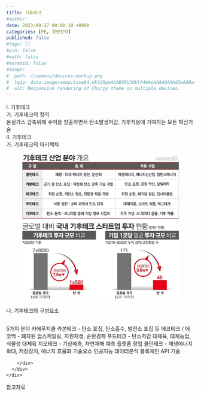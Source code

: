 ```yaml
---
title: 기후테크
#author: 
date: 2023-09-27 00:00:10 +0800
categories: [PE, 경영전략]
published: false
#tags: []
#pin: false
#math: false
#mermaid: false
#image:
#  path: /commons/devices-mockup.png
#  lqip: data:image/webp;base64,UklGRpoAAABXRUJQVlA4WAoAAAAQAAAADwAABwAAQUxQSDIAAAARL0AmbZurmr57yyIiqE8oiG0bejIYEQTgqiDA9vqnsUSI6H+oAERp2HZ65qP/VIAWAFZQOCBCAAAA8AEAnQEqEAAIAAVAfCWkAALp8sF8rgRgAP7o9FDvMCkMde9PK7euH5M1m6VWoDXf2FkP3BqV0ZYbO6NA/VFIAAAA
#  alt: Responsive rendering of Chirpy theme on multiple devices.
---
```


<div class="post-wrap">
  <div class="para">
    <div class="para-title">
      I. 기후테크
    </div>
    <div class="para-cntnt">
      <div class="para">
        <div class="para-title">
          가. 기후테크의 정의
        </div>
        <div class="para-cntnt">
            온실가스 감축위해 수익을 창출하면서 탄소발생저감, 기후적응에 기여하는 모든 혁신기술
        </div>
      </div>
    </div>
  </div>
  
  <div class="para">
    <div class="para-title">
      II. 기후테크
    </div>
    <div class="para-cntnt">
      <div class="para">
        <div class="para-title">
          가. 기후테크의 아키텍처
        </div>
        <div class="para-cntnt">
          <figure class="post-figure">
            <img src="/assets/img/posts/기후테크.png" alt="기후테크">
<!--            <figcaption>Source: Unveiling the Metaverse: Exploring Emerging Trends, Multifaceted Perspectives, and Future Challenges</figcaption>-->
          </figure>
        </div>
      </div>
      <div class="para">
        <div class="para-title">
          나. 기후테크의 구성요소
        </div>
        <div class="para-cntnt">
          <table class="post-table">
          </table>
          5가지 분야 카에푸지클
  카본테크 - 탄소 포집, 탄소흡수, 발전소 포집 등
  에코테크 / 에코백 - 폐자원 업스케일링, 자원재생, 순환경제
  푸드테크 - 탄소저감 대체육, 대체농업, 식물성 대체육
  지오테크 - 기상예측, 자연재해 예측 플랫폼 창업
  클린테크 - 재생에너지 확대, 저장장치, 에너지 효율화
기술요소
  인공지능
  데이터분석
  블록체인
  API 기술

        </div>
      </div>
    </div>
  </div>

  <div class="refr-wrap">
    <div class="refr-title">
        참고자료
    </div>
    <ol class="refr-list">
    <!--    <li>(나현식, 최대선) <a target="_blank" href="https://scienceon.kisti.re.kr/commons/util/originalView.do?cn=JAKO202225948430499&oCn=JAKO202225948430499&dbt=JAKO&journal=NJOU00291864">메타버스 보안 위협 요소 및 대응 방안 검토</a></li>-->
    <!--    <li>(M. Uddin, S. Manickam, H. Ullah, M. Obaidat and A. Dandoush) <a target="_blank" href="https://ieeexplore.ieee.org/abstract/document/10138386">Unveiling the Metaverse: Exploring Emerging Trends, Multifaceted Perspectives, and Future Challenges</a></li>-->
    </ol>
  </div>
</div>

